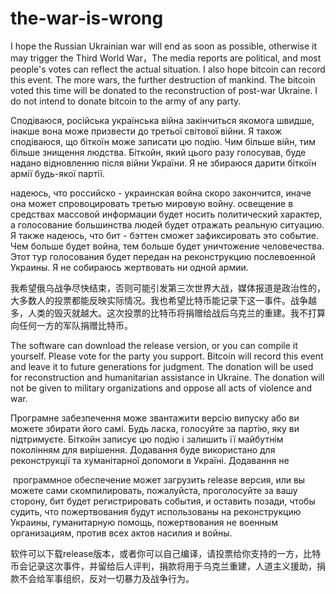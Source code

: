 # the-war-is-wrong
I hope the Russian Ukrainian war will end as soon as possible, otherwise it may trigger the Third World War，The media reports are political, and most people's votes can reflect the actual situation. I also hope bitcoin can record this event. The more wars, the further destruction of mankind. The bitcoin voted this time will be donated to the reconstruction of post-war Ukraine. I do not intend to donate bitcoin to the army of any party.

Сподіваюся, російська українська війна закінчиться якомога швидше, інакше вона може призвести до третьої світової війни. Я також сподіваюся, що біткоїн може записати цю подію. Чим більше війн, тим більше знищення людства. Біткойн, який цього разу голосував, буде надано відновленню після війни України. Я не збираюся дарити біткоїн армії будь-якої партії.

надеюсь, что российско - украинская война скоро закончится, иначе она может спровоцировать третью мировую войну. освещение в средствах массовой информации будет носить политический характер, а голосование большинства людей будет отражать реальную ситуацию. Я также надеюсь, что бит - бэттен сможет зафиксировать это событие. Чем больше будет война, тем больше будет уничтожение человечества. Этот тур голосования будет передан на реконструкцию послевоенной Украины. Я не собираюсь жертвовать ни одной армии.

我希望俄乌战争尽快结束，否则可能引发第三次世界大战，媒体报道是政治性的，大多数人的投票都能反映实际情况。我也希望比特币能记录下这一事件。战争越多，人类的毁灭就越大。这次投票的比特币将捐赠给战后乌克兰的重建。我不打算向任何一方的军队捐赠比特币。


The software can download the release version, or you can compile it yourself. Please vote for the party you support. Bitcoin will record this event and leave it to future generations for judgment. The donation will be used for reconstruction and humanitarian assistance in Ukraine. The donation will not be given to military organizations and oppose all acts of violence and war.

Програмне забезпечення може звантажити версію випуску або ви можете збирати його самі. Будь ласка, голосуйте за партію, яку ви підтримуєте. Біткойн записує цю подію і залишить її майбутнім поколінням для вирішення. Додавання буде використано для реконструкції та хуманітарної допомоги в Україні. Додавання не

 программное обеспечение может загрузить release версия, или вы можете сами скомпилировать, пожалуйста, проголосуйте за вашу сторону, бит будет регистрировать события, и оставить позади, чтобы судить, что пожертвования будут использованы на реконструкцию Украины, гуманитарную помощь, пожертвования не военным организациям, против всех актов насилия и войны. 
 
 软件可以下载release版本，或者你可以自己编译，请投票给你支持的一方，比特币会记录这次事件，并留给后人评判，捐款将用于乌克兰重建，人道主义援助，捐款不会给军事组织，反对一切暴力及战争行为。
